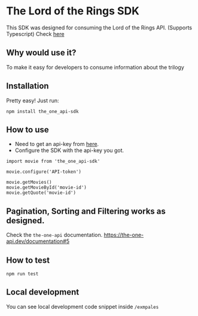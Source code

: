 # The Lord of the Rings SDK
This SDK was designed for consuming the Lord of the Rings API. (Supports Typescript)
Check [here](https://the-one-api.dev/documentation#5)

## Why would use it?
To make it easy for developers to consume information about the trilogy

## Installation
Pretty easy! Just run:
```
npm install the_one_api-sdk
```

## How to use
- Need to get an api-key from [here](the-one-api.dev).
- Configure the SDK with the api-key you got.

```
import movie from 'the_one_api-sdk'

movie.configure('API-token')

movie.getMovies()
movie.getMovieById('movie-id')
movie.getQuote('movie-id')
```

## Pagination, Sorting and Filtering works as designed.
Check the `the-one-api` documentation.
https://the-one-api.dev/documentation#5

## How to test
```
npm run test
```

## Local development
You can see local development code snippet inside `/exmpales`